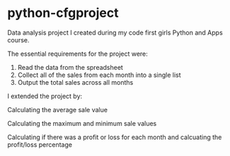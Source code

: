 # python-cfgproject
Data analysis project I created during my code first girls Python and Apps course. 

The essential requirements for the project were: 

1. Read the data from the spreadsheet
2. Collect all of the sales from each month into a single list
3. Output the total sales across all months

I extended the project by:
 
Calculating the average sale value

Calculating the maximum and minimum sale values

Calculating if there was a profit or loss for each month and calcuating the profit/loss percentage

